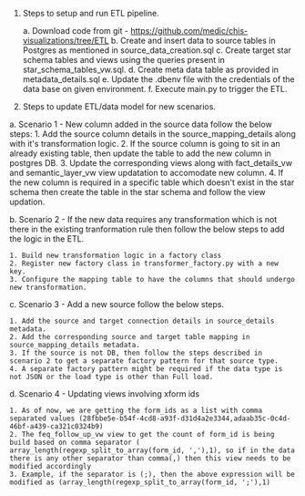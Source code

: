 1.	Steps to setup and run ETL pipeline.

    a.	Download code from git - https://github.com/medic/chis-visualizations/tree/ETL
    b.	Create and insert data to source tables in Postgres as mentioned in source_data_creation.sql
    c.	Create target star schema tables and views using the queries present in star_schema_tables_vw.sql.
    d.	Create meta data table as provided in metadata_details.sql 
    e.	Update the .dbenv file with the credentials of the data base on given environment.
    f.	Execute main.py to trigger the ETL.
 
2. Steps to update ETL/data model for new scenarios.

a. Scenario 1 - New column added in the source data follow the below steps:
    1. Add the source column details in the source_mapping_details along with it's transformation logic.
    2. If the source column is going to sit in an already existing table, then update the table to add the new column in postgres DB.
    3. Update the corresponding views along with fact_details_vw and semantic_layer_vw view updatation to accomodate new column.
    4. If the new column is required in a specific table which doesn't exist in the star schema then create the table in the star schema and follow the view updation.

b. Scenario 2 - If the new data requires any transformation which is not there in the existing tranformation rule then follow the below steps to add the logic in the ETL.

    1. Build new transformation logic in a factory class
    2. Register new factory class in transformer_factory.py with a new key.
    3. Configure the mapping table to have the columns that should undergo new transformation.

c. Scenario 3 - Add a new source follow the below steps.

    1. Add the source and target connection details in source_details metadata.
    2. Add the corresponding source and target table mapping in source_mapping_details metadata.
    3. If the source is not DB, then follow the steps described in scenario 2 to get a separate factory pattern for that source type.
    4. A separate factory pattern might be required if the data type is not JSON or the load type is other than Full load.

d. Scenario 4 - Updating views involving xform ids

    1. As of now, we are getting the form_ids as a list with comma separated values (28fbbe5e-b54f-4cd8-a93f-d31d4a2e3344,adaab35c-0c4d-46bf-a439-ca321c0324b9)
    2. The feq_follow_up_vw view to get the count of form_id is being build based on comma separator ( array_length(regexp_split_to_array(form_id, ','),1), so if in the data there is any other separator than comma(,) then this view needs to be modified accordingly
    3. Example, if the separator is (;), then the above expression will be modified as (array_length(regexp_split_to_array(form_id, ';'),1)

